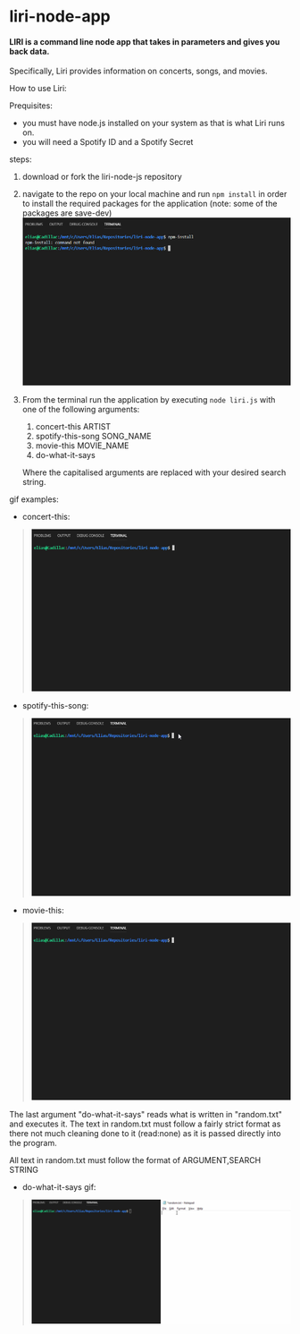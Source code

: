 # liri-node-app
#### LIRI is a command line node app that takes in parameters and gives you back data.

Specifically, Liri provides information on concerts, songs, and movies.

How to use Liri:

Prequisites: 
* you must have node.js installed on your system as that is what Liri runs on.
* you will need a Spotify ID and a Spotify Secret

steps:

1. download or fork the liri-node-js repository
2. navigate to the repo on your local machine and run `npm install` in order to install the required packages for the application (note: some of the packages are save-dev)
![npm install gif](./media/npm_install.gif)
3. From the terminal run the application by executing `node liri.js` with one of the following arguments:
    1. concert-this ARTIST
    2. spotify-this-song SONG_NAME
    3. movie-this MOVIE_NAME
    4. do-what-it-says

    Where the capitalised arguments are replaced with your desired search string.

gif examples:
* concert-this:
>![concert-this gif](./media/concert_this.gif)

* spotify-this-song:
>![spotify-this-song gif](./media/spotify_this_song.gif)

* movie-this:
>![movie-this gif](./media/movie_this.gif)

The last argument "do-what-it-says" reads what is written in "random.txt" and executes it. The text in random.txt must follow a fairly strict format as there not much cleaning done to it (read:none) as it is passed directly into the program.

All text in random.txt must follow the format of ARGUMENT,SEARCH STRING

* do-what-it-says gif:
>![do-what-it-says gif](./media/do_what_it_says.gif)



